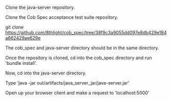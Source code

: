 Clone the java-server repository.

Clone the Cob Spec acceptance test suite repository. 
 
git clone https://github.com/8thlight/cob_spec/tree/38f9c3a9055dd097e8db429e184a662429ae629e

The cob_spec and java-server directory should be in the same directory.

Once the repository is cloned, cd into the cob_spec directory and run 'bundle install'.
 
Now, cd into the java-server directory.

Type 'java -jar out/artifacts/java_server_jar/java-server.jar'

Open up your browser client and make a request to 'localhost:5000'